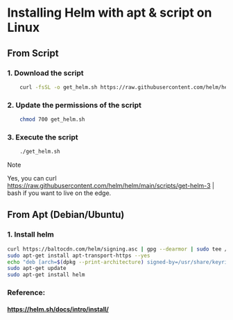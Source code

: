 # Installing Helm with apt & script on Linux  

## From Script  
### 1. Download the script  
```bash 
    curl -fsSL -o get_helm.sh https://raw.githubusercontent.com/helm/helm/main/scripts/get-helm-3
``` 

### 2. Update the permissions of the script  
```bash 
    chmod 700 get_helm.sh
```  

### 3. Execute the script  
```bash 
    ./get_helm.sh
```  

> [!NOTE]
> Yes, you can curl https://raw.githubusercontent.com/helm/helm/main/scripts/get-helm-3 | bash if you want to live on the edge.  

## From Apt (Debian/Ubuntu)  
### 1. Install helm 
```bash
curl https://baltocdn.com/helm/signing.asc | gpg --dearmor | sudo tee /usr/share/keyrings/helm.gpg > /dev/null
sudo apt-get install apt-transport-https --yes
echo "deb [arch=$(dpkg --print-architecture) signed-by=/usr/share/keyrings/helm.gpg] https://baltocdn.com/helm/stable/debian/ all main" | sudo tee /etc/apt/sources.list.d/helm-stable-debian.list
sudo apt-get update
sudo apt-get install helm
```

### Reference:  
#### https://helm.sh/docs/intro/install/  
